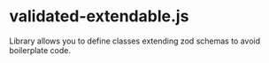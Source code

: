 # validated-extendable.js
Library allows you to define classes extending zod schemas to avoid boilerplate code.
